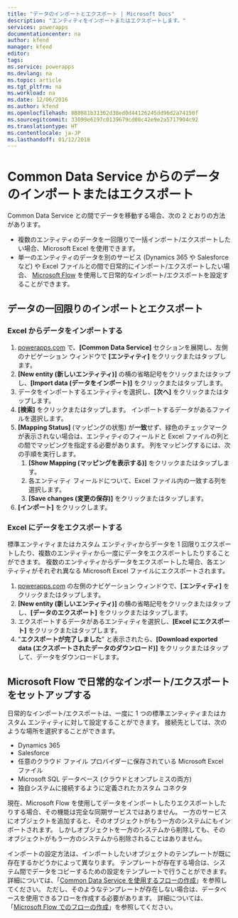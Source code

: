 ```yaml
---
title: "データのインポートとエクスポート | Microsoft Docs"
description: "エンティティをインポートまたはエクスポートします。"
services: powerapps
documentationcenter: na
author: kfend
manager: kfend
editor: 
tags: 
ms.service: powerapps
ms.devlang: na
ms.topic: article
ms.tgt_pltfrm: na
ms.workload: na
ms.date: 12/06/2016
ms.author: kfend
ms.openlocfilehash: 880881b31362d38ed0d44126245dd96d2a74150f
ms.sourcegitcommit: 33099e6197c0139679cd08c42e9e2a5717904c92
ms.translationtype: HT
ms.contentlocale: ja-JP
ms.lasthandoff: 01/12/2018
---
```

# <a name="import-or-export-data-from-the-common-data-service"></a>Common Data Service からのデータのインポートまたはエクスポート
Common Data Service との間でデータを移動する場合、次の 2 とおりの方法があります。

* 複数のエンティティのデータを一回限りで一括インポート/エクスポートしたい場合、Microsoft Excel を使用できます。
* 単一のエンティティのデータを別のサービス (Dynamics 365 や Salesforce など) や Excel ファイルとの間で日常的にインポート/エクスポートしたい場合、 [Microsoft Flow](https://flow.microsoft.com) を使用して日常的なインポート/エクスポートを設定することができます。

## <a name="import-or-export-data-once"></a>データの一回限りのインポートとエクスポート
### <a name="import-data-from-excel"></a>Excel からデータをインポートする
1. [powerapps.com](https://web.powerapps.com) で、**[Common Data Service]** セクションを展開し、左側のナビゲーション ウィンドウで **[エンティティ]** をクリックまたはタップします。
2. **[New entity (新しいエンティティ)]** の横の省略記号をクリックまたはタップし、**[Import data (データをインポート)]** をクリックまたはタップします。
3. データをインポートするエンティティを選択し、**[次へ]** をクリックまたはタップします。
4. **[検索]** をクリックまたはタップします。 インポートするデータがあるファイルを選択します。
5. **[Mapping Status]** (マッピングの状態) が**一致**せず、緑色のチェックマークが表示されない場合は、エンティティのフィールドと Excel ファイルの列との間でマッピングを指定する必要があります。 列をマッピングするには、次の手順を実行します。
   1. **[Show Mapping (マッピングを表示する)]** をクリックまたはタップします。
   2. 各エンティティ フィールドについて、Excel ファイル内の一致する列を選択します。
   3. **[Save changes (変更の保存)]** をクリックまたはタップします。
6. **[インポート]** をクリックします。

### <a name="export-data-to-excel"></a>Excel にデータをエクスポートする
標準エンティティまたはカスタム エンティティからデータを 1 回限りエクスポートしたり、複数のエンティティから一度にデータをエクスポートしたりすることができます。 複数のエンティティからデータをエクスポートした場合、各エンティティがそれぞれ異なる Microsoft Excel ファイルにエクスポートされます。

1. [powerapps.com](https://web.powerapps.com) の左側のナビゲーション ウィンドウで、**[エンティティ]** をクリックまたはタップします。
2. **[New entity (新しいエンティティ)]** の横の省略記号をクリックまたはタップし、**[データのエクスポート]** をクリックまたはタップします。
3. エクスポートするデータがあるエンティティを選択し、**[Excel にエクスポート]** をクリックまたはタップします。
4. "**エクスポートが完了しました**" と表示されたら、**[Download exported data (エクスポートされたデータのダウンロード)]** をクリックまたはタップして、データをダウンロードします。

## <a name="use-microsoft-flow-to-set-up-ongoing-import-or-export"></a>Microsoft Flow で日常的なインポート/エクスポートをセットアップする
日常的なインポート/エクスポートは、一度に 1 つの標準エンティティまたはカスタム エンティティに対して設定することができます。 接続先としては、次のような場所を選択することができます。

* Dynamics 365
* Salesforce
* 任意のクラウド ファイル プロバイダーに保存されている Microsoft Excel ファイル
* Microsoft SQL データベース (クラウドとオンプレミスの両方)
* 独自システムに接続するように定義されたカスタム コネクタ

現在、Microsoft Flow を使用してデータをインポートしたりエクスポートしたりする場合、その機能は完全な同期サービスではありません。 一方のサービスにオブジェクトを追加すると、そのオブジェクトがもう一方のシステムにもインポートされます。 しかしオブジェクトを一方のシステムから削除しても、そのオブジェクトがもう一方のシステムから削除されることはありません。

インポートの設定方法は、インポートしたいオブジェクトのテンプレートが既に存在するかどうかによって異なります。 テンプレートが存在する場合は、システム間でデータをコピーするための設定をテンプレートで行うことができます。 詳細については、「[Common Data Service を使用するフローの作成](https://flow.microsoft.com/documentation/common-data-model-intro/)」を参照してください。 ただし、そのようなテンプレートが存在しない場合は、データベースを使用できるフローを作成する必要があります。 詳細については、「[Microsoft Flow でのフローの作成](https://flow.microsoft.com/documentation/get-started-logic-flow/)」を参照してください。

